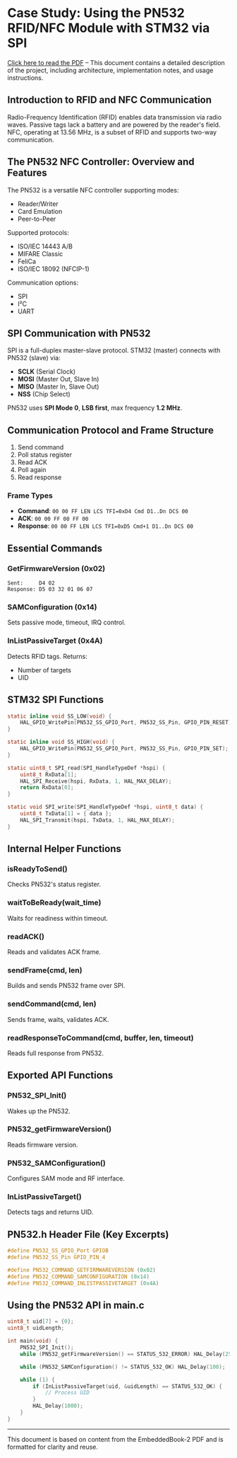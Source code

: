 
# Case Study: Using the PN532 RFID/NFC Module with STM32 via SPI

[Click here to read the PDF](H750-PN532.pdf) – This document contains a detailed description of the project, including architecture, implementation notes, and usage instructions.

## Introduction to RFID and NFC Communication

Radio-Frequency Identification (RFID) enables data transmission via radio waves. Passive tags lack a battery and are powered by the reader's field. NFC, operating at 13.56 MHz, is a subset of RFID and supports two-way communication.

## The PN532 NFC Controller: Overview and Features

The PN532 is a versatile NFC controller supporting modes:
- Reader/Writer
- Card Emulation
- Peer-to-Peer

Supported protocols:
- ISO/IEC 14443 A/B
- MIFARE Classic
- FeliCa
- ISO/IEC 18092 (NFCIP-1)

Communication options:
- SPI
- I²C
- UART

## SPI Communication with PN532

SPI is a full-duplex master-slave protocol. STM32 (master) connects with PN532 (slave) via:
- **SCLK** (Serial Clock)
- **MOSI** (Master Out, Slave In)
- **MISO** (Master In, Slave Out)
- **NSS** (Chip Select)

PN532 uses **SPI Mode 0**, **LSB first**, max frequency **1.2 MHz**.

## Communication Protocol and Frame Structure

1. Send command
2. Poll status register
3. Read ACK
4. Poll again
5. Read response

### Frame Types

- **Command**: `00 00 FF LEN LCS TFI=0xD4 Cmd D1..Dn DCS 00`
- **ACK**: `00 00 FF 00 FF 00`
- **Response**: `00 00 FF LEN LCS TFI=0xD5 Cmd+1 D1..Dn DCS 00`

## Essential Commands

### GetFirmwareVersion (0x02)

```text
Sent:     D4 02
Response: D5 03 32 01 06 07
```

### SAMConfiguration (0x14)

Sets passive mode, timeout, IRQ control.

### InListPassiveTarget (0x4A)

Detects RFID tags. Returns:
- Number of targets
- UID

## STM32 SPI Functions

```c
static inline void SS_LOW(void) {
    HAL_GPIO_WritePin(PN532_SS_GPIO_Port, PN532_SS_Pin, GPIO_PIN_RESET);
}

static inline void SS_HIGH(void) {
    HAL_GPIO_WritePin(PN532_SS_GPIO_Port, PN532_SS_Pin, GPIO_PIN_SET);
}

static uint8_t SPI_read(SPI_HandleTypeDef *hspi) {
    uint8_t RxData[1];
    HAL_SPI_Receive(hspi, RxData, 1, HAL_MAX_DELAY);
    return RxData[0];
}

static void SPI_write(SPI_HandleTypeDef *hspi, uint8_t data) {
    uint8_t TxData[1] = { data };
    HAL_SPI_Transmit(hspi, TxData, 1, HAL_MAX_DELAY);
}
```

## Internal Helper Functions

### isReadyToSend()

Checks PN532's status register.

### waitToBeReady(wait_time)

Waits for readiness within timeout.

### readACK()

Reads and validates ACK frame.

### sendFrame(cmd, len)

Builds and sends PN532 frame over SPI.

### sendCommand(cmd, len)

Sends frame, waits, validates ACK.

### readResponseToCommand(cmd, buffer, len, timeout)

Reads full response from PN532.

## Exported API Functions

### PN532_SPI_Init()

Wakes up the PN532.

### PN532_getFirmwareVersion()

Reads firmware version.

### PN532_SAMConfiguration()

Configures SAM mode and RF interface.

### InListPassiveTarget()

Detects tags and returns UID.

## PN532.h Header File (Key Excerpts)

```c
#define PN532_SS_GPIO_Port GPIOB
#define PN532_SS_Pin GPIO_PIN_4

#define PN532_COMMAND_GETFIRMWAREVERSION (0x02)
#define PN532_COMMAND_SAMCONFIGURATION (0x14)
#define PN532_COMMAND_INLISTPASSIVETARGET (0x4A)
```

## Using the PN532 API in main.c

```c
uint8_t uid[7] = {0};
uint8_t uidLength;

int main(void) {
    PN532_SPI_Init();
    while (PN532_getFirmwareVersion() == STATUS_532_ERROR) HAL_Delay(250);

    while (PN532_SAMConfiguration() != STATUS_532_OK) HAL_Delay(100);

    while (1) {
        if (InListPassiveTarget(uid, &uidLength) == STATUS_532_OK) {
            // Process UID
        }
        HAL_Delay(1000);
    }
}
```

---

This document is based on content from the EmbeddedBook-2 PDF and is formatted for clarity and reuse.
